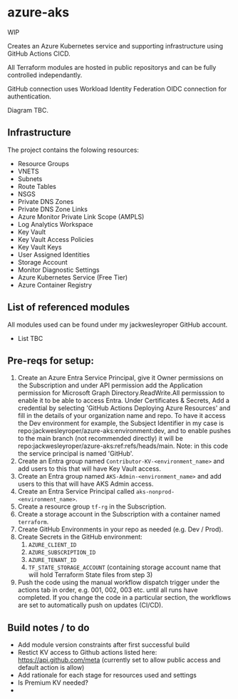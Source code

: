 # azure-aks
WIP

Creates an Azure Kubernetes service and supporting infrastructure using GitHub Actions CICD.

All Terraform modules are hosted in public repositorys and can be fully controlled independantly. 

GitHub connection uses Workload Identity Federation OIDC connection for authentication.

Diagram TBC.

## Infrastructure
The project contains the folowing resources:

* Resource Groups
* VNETS
* Subnets
* Route Tables
* NSGS
* Private DNS Zones
* Private DNS Zone Links
* Azure Monitor Private Link Scope (AMPLS)
* Log Analytics Workspace
* Key Vault
* Key Vault Access Policies
* Key Vault Keys
* User Assigned Identities
* Storage Account
* Monitor Diagnostic Settings
* Azure Kubernetes Service (Free Tier)
* Azure Container Registry

## List of referenced modules
All modules used can be found under my jackwesleyroper GitHub account.
* List TBC

## Pre-reqs for setup:

1. Create an Azure Entra Service Principal, give it Owner permissions on the Subscription and under API permission add the Application permission for Microsoft Graph Directory.ReadWrite.All permisssion to enable it to be able to access Entra. Under Certificates & Secrets, Add a credential by selecting 'GitHub Actions Deploying Azure Resources' and fill in the details of your organization name and repo. To have it access the Dev environment for example, the Subsject Identifier in my case is repo:jackwesleyroper/azure-aks:environment:dev, and to enable pushes to the main branch (not recommended directly) it will be repo:jackwesleyroper/azure-aks:ref:refs/heads/main. Note: in this code the service principal is named 'GitHub'.
2. Create an Entra group named `Contributor-KV-<environment_name>` and add users to this that will have Key Vault access.
3. Create an Entra group named `AKS-Admin-<environment_name>` and add users to this that will have AKS Admin access.
4. Create an Entra Service Principal called `aks-nonprod-<environment_name>`.
5. Create a resource group `tf-rg` in the Subscription.
6. Create a storage account in the Subscription with a container named `terraform`.
7. Create GitHub Environments in your repo as needed (e.g. Dev / Prod).
8. Create Secrets in the GitHub environment:
   1. `AZURE_CLIENT_ID`
   2. `AZURE_SUBSCRIPTION_ID`
   3. `AZURE_TENANT_ID`
   4. `TF_STATE_STORAGE_ACCOUNT` (containing storage account name that will hold Terraform State files from step 3)
9. Push the code using the manual workflow dispatch trigger under the actions tab in order, e.g. 001, 002, 003 etc. until all runs have completed. If you change the code in a particular section, the workflows are set to automatically push on updates (CI/CD).

## Build notes / to do

* Add module version constraints after first successful build
* Restict KV access to Github actions listed here: https://api.github.com/meta (currently set to allow public access and default action is allow)
* Add rationale for each stage for resources used and settings
* Is Premium KV needed?
* 